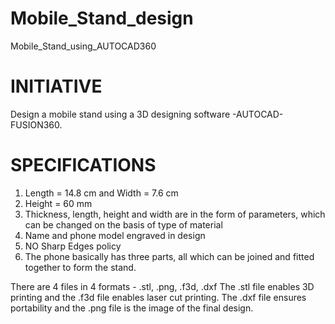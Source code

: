 # Mobile_Stand_design
Mobile_Stand_using_AUTOCAD360

# INITIATIVE
Design a mobile stand using a 3D designing software -AUTOCAD-FUSION360.

# SPECIFICATIONS

1. Length = 14.8 cm and Width = 7.6 cm  
2. Height = 60 mm  
3. Thickness, length, height and width are in the form of parameters, which can be changed on the basis of type of material  
4. Name and phone model engraved in design
5. NO Sharp Edges policy
6. The phone basically has three parts, all which can be joined and fitted together to form the stand.

There are 4 files in 4 formats - .stl, .png, .f3d, .dxf
The .stl file enables 3D printing and the .f3d file enables laser cut printing. The .dxf file ensures portability and the .png file is the image of the final design. 
